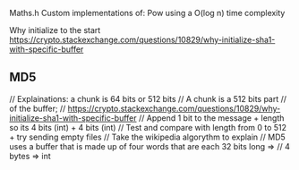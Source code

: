 Maths.h
Custom implementations of:
Pow using a O(log n) time complexity

Why initialize to the start
https://crypto.stackexchange.com/questions/10829/why-initialize-sha1-with-specific-buffer

## MD5
// Explainations: a chunk is 64 bits or 512 bits // A chunk is a 512 bits part
// of the buffer;
// https://crypto.stackexchange.com/questions/10829/why-initialize-sha1-with-specific-buffer
// Append 1 bit to the message + length so its 4 bits (int) + 4 bits (int)
// Test and compare with length from 0 to 512 + try sending empty files
// Take the wikipedia algorythm to explain
// MD5 uses a buffer that is made up of four words that are each 32 bits long =>
// 4 bytes => int
